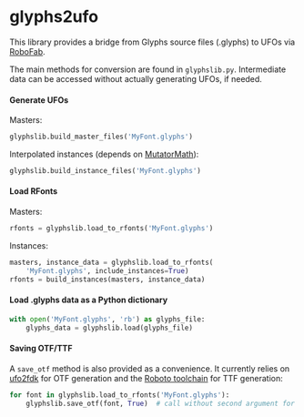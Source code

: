 # glyphs2ufo

This library provides a bridge from Glyphs source files (.glyphs) to UFOs via
[RoboFab](http://robofab.com/).

The main methods for conversion are found in `glyphslib.py`. Intermediate data
can be accessed without actually generating UFOs, if needed.

#### Generate UFOs

Masters:

```python
glyphslib.build_master_files('MyFont.glyphs')
```

Interpolated instances (depends on
[MutatorMath](https://github.com/LettError/mutatorMath)):

```python
glyphslib.build_instance_files('MyFont.glyphs')
```

#### Load RFonts

Masters:

```python
rfonts = glyphslib.load_to_rfonts('MyFont.glyphs')
```

Instances:

```python
masters, instance_data = glyphslib.load_to_rfonts(
    'MyFont.glyphs', include_instances=True)
rfonts = build_instances(masters, instance_data)
```

#### Load .glyphs data as a Python dictionary

```python
with open('MyFont.glyphs', 'rb') as glyphs_file:
    glyphs_data = glyphslib.load(glyphs_file)
```

#### Saving OTF/TTF

A `save_otf` method is also provided as a convenience. It currently relies on
[ufo2fdk](https://github.com/typesupply/ufo2fdk) for OTF generation and the
[Roboto toolchain](https://github.com/google/roboto/tree/master/scripts/lib/fontbuild)
for TTF generation:

```python
for font in glyphslib.load_to_rfonts('MyFont.glyphs'):
    glyphslib.save_otf(font, True)  # call without second argument for just OTF output
```

